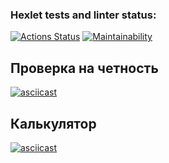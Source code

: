 ### Hexlet tests and linter status:
[![Actions Status](https://github.com/AnastasiaVAV/frontend-project-44/actions/workflows/hexlet-check.yml/badge.svg)](https://github.com/AnastasiaVAV/frontend-project-44/actions)
[![Maintainability](https://api.codeclimate.com/v1/badges/3b862699ea324215f784/maintainability)](https://codeclimate.com/github/AnastasiaVAV/frontend-project-44/maintainability)

## Проверка на четность
[![asciicast](https://asciinema.org/a/6F81jFxowS19yBbbxJZvp3RFx.svg)](https://asciinema.org/a/6F81jFxowS19yBbbxJZvp3RFx)

## Калькулятор
[![asciicast](https://asciinema.org/a/Cz8WVu8yiR3KNYX1TzCHsHLmR.svg)](https://asciinema.org/a/Cz8WVu8yiR3KNYX1TzCHsHLmR)